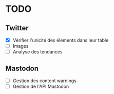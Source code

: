 # TODO

## Twitter

- [x] Vérifier l'unicité des éléments dans leur table
- [ ] Images
- [ ] Analyse des tendances

## Mastodon

- [ ] Gestion des content warnings
- [ ] Gestion de l'API Mastodon
